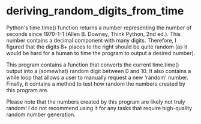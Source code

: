 # deriving_random_digits_from_time
Python's time.time() function returns a number representing the number of seconds since 1970-1-1 (Allen B. Downey, Think Python, 2nd ed.). This number contains a decimal component with many digits. Therefore, I figured that the digits 8+ places to the right should be quite random (as it would be hard for a human to time the program to output a desired number). 

This program contains a function that converts the current time.time() output into a (somewhat) random digit between 0 and 10. It also contains a while loop that allows a user to manually request a new 'random' number. Finally, it contains a method to test how random the numbers created by this program are.

Please note that the numbers created by this program are likely not truly random! I do not recommend using it for any tasks that require high-quality random number generation.
